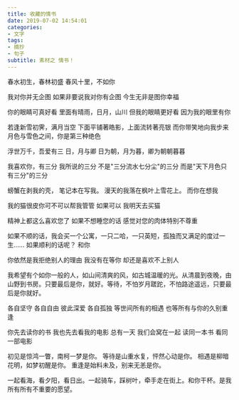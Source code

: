 ```yaml
---
title: 收藏的情书
date: 2019-07-02 14:54:01
categories: 
- 文字
tags:
- 摘抄
- 句子
subtitle: 素材之 情书！
---
```


春水初生，春林初盛
春风十里，不如你

我对你并无企图
如果非要说我对你有企图
今生无非是图你幸福

你的眼睛可真好看
里面有晴雨，日月，山川
但我的眼睛更好看
因为我的眼里有你

若逢新雪初霁，满月当空
下面平铺著皓影，上面流转著亮银
而你带笑地向我步来
月色与雪色之间，你是第三种绝色

浮世万千，吾爱有三
日，月与卿
日为朝，月为暮，卿为朝朝暮暮

我喜欢你，有三分
我所说的三分
不是"三分流水七分尘"的三分
而是"天下月色只有三分"的三分

螃蟹在剥我的壳，
笔记本在写我。
漫天的我落在枫叶上雪花上。
而你在想我

我的猫很皮你可不可以帮我管管
如果可以
我明天去买猫

精神上都这么喜欢您了
如果不想睡您的话
感觉对您的肉体特别不尊重

如果不顺的话，我会买一个公寓，一只二哈，一只英短，孤独而又满足的度过一生……
如果顺利的话呢？
和你

你依然是我拒绝别人的理由
我没有在等你
却还是喜欢不上别人

我希望有个如你一般的人，如山间清爽的风，如古城温暖的光。从清晨到夜晚，由山野到书房。只要最后是你，就好。等待，不怕岁月蹉跎，不怕路途遥远，只要最后是你就好。

各自坚守 各自自由
彼此深爱 各自孤独
等世间所有的相遇
也等所有与你的久别重逢

你先去读你的书
我也先去看我的电影
总有一天 我们会窝在一起
读同一本书 看同一部电影

初见是惊鸿一瞥，南柯一梦是你。 
等待是山重水复，怦然心动是你。 
相遇是柳暗花明，如梦初醒是你。 
重逢是始料未及，别来无恙是你。

一起看海，看夕阳，看日出。一起骑车，踩树叶，牵手走在街上。和你干杯。是我所有所有不重要的愿望。

